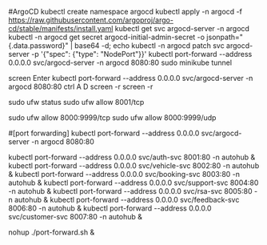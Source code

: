 

#ArgoCD
kubectl create namespace argocd
kubectl apply -n argocd -f https://raw.githubusercontent.com/argoproj/argo-cd/stable/manifests/install.yaml
kubectl get svc argocd-server -n argocd
kubectl -n argocd get secret argocd-initial-admin-secret -o jsonpath="{.data.password}" | base64 -d; echo
kubectl -n argocd patch svc argocd-server -p '{"spec": {"type": "NodePort"}}'
kubectl port-forward --address 0.0.0.0 svc/argocd-server -n argocd 8080:80
sudo minikube tunnel

screen
Enter
kubectl port-forward --address 0.0.0.0 svc/argocd-server -n argocd 8080:80
ctrl A D
 screen -r
 screen -r <screen-id>

sudo ufw status
sudo ufw allow 8001/tcp

sudo ufw allow 8000:9999/tcp
sudo ufw allow 8000:9999/udp


#[port forwarding]
kubectl port-forward --address 0.0.0.0 svc/argocd-server -n argocd 8080:80

kubectl port-forward --address 0.0.0.0 svc/auth-svc 8001:80 -n autohub &
kubectl port-forward --address 0.0.0.0 svc/vehicle-svc 8002:80 -n autohub &
kubectl port-forward --address 0.0.0.0 svc/booking-svc 8003:80 -n autohub &
kubectl port-forward --address 0.0.0.0 svc/support-svc 8004:80 -n autohub &
kubectl port-forward --address 0.0.0.0 svc/rsa-svc 8005:80 -n autohub &
kubectl port-forward --address 0.0.0.0 svc/feedback-svc 8006:80 -n autohub &
kubectl port-forward --address 0.0.0.0 svc/customer-svc 8007:80 -n autohub &

nohup ./port-forward.sh &


